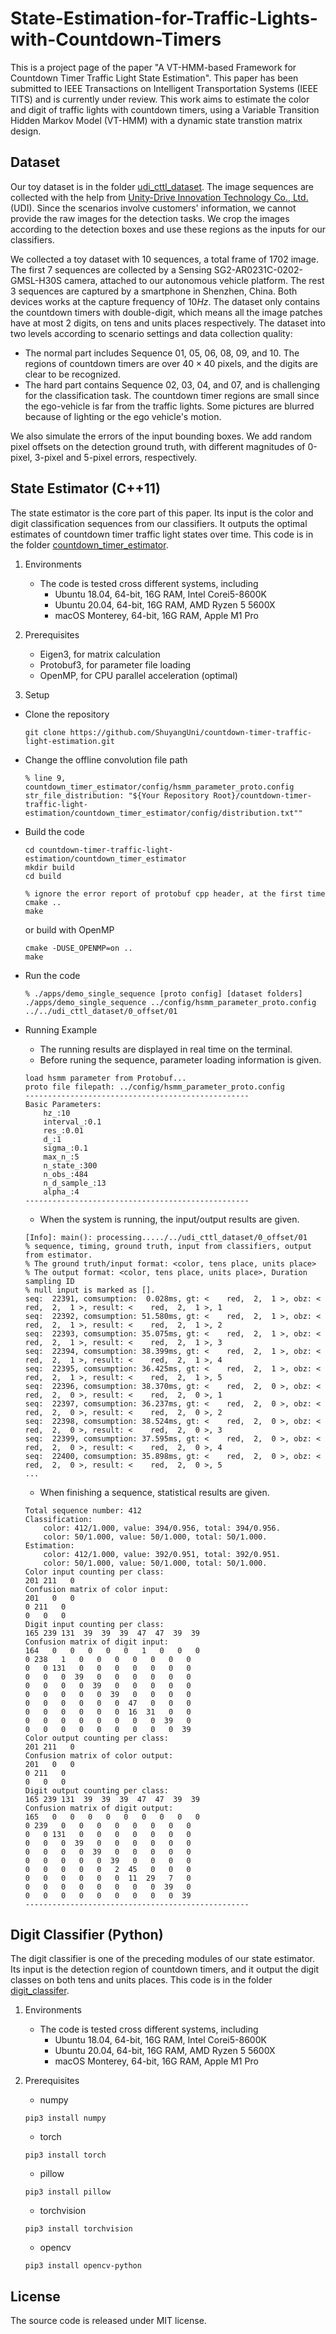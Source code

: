 # State-Estimation-for-Traffic-Lights-with-Countdown-Timers
This is a project page of the paper "A VT-HMM-based Framework for Countdown Timer Traffic Light State Estimation".
This paper has been submitted to IEEE Transactions on Intelligent Transportation Systems (IEEE TITS) and is currently under review.
This work aims to estimate the color and digit of traffic lights with countdown timers, using a Variable Transition Hidden Markov Model (VT-HMM) with a dynamic state transtion matrix design.

## Dataset
Our toy dataset is in the folder [udi_cttl_dataset](./udi_cttl_dataset/).
The image sequences are collected with the help from [Unity-Drive Innovation Technology Co., Ltd.](https://www.unity-drive.com) (UDI).
Since the scenarios involve customers' information, 
we cannot provide the raw images for the detection tasks.
We crop the images according to the detection boxes 
and use these regions as the inputs for our classifiers.

We collected a toy dataset with $10$ sequences, a total frame of $1702$ image. 
The first $7$ sequences are collected by 
a Sensing SG2-AR0231C-0202-GMSL-H30S camera, attached to
our autonomous vehicle platform. 
The rest $3$ sequences are captured by a smartphone in Shenzhen, China.
Both devices works at the capture frequency of $10Hz$.
The dataset only contains the countdown timers with double-digit, which means all the image patches have at most 2 digits, on tens and units places respectively.
The dataset into two levels according to scenario settings 
and data collection quality:
* The normal part includes Sequence $01$, $05$, $06$, $08$, $09$, and $10$. The regions of countdown timers are over $40 \times 40$ pixels, and the digits are clear to be recognized.
* The hard part contains Sequence $02$, $03$, $04$, and $07$, and is challenging for the classification task. The countdown timer regions are small since the ego-vehicle is far from the traffic lights. Some pictures are blurred because of lighting or the ego vehicle's motion.

We also simulate the errors of the input bounding boxes. We add random pixel offsets on the detection ground truth, with different magnitudes of 0-pixel, 3-pixel and 5-pixel errors, respectively.

## State Estimator (C++11)
The state estimator is the core part of this paper. Its input is the color and digit classification sequences from our classifiers. It outputs the optimal estimates of countdown timer traffic light states over time.
This code is in the folder [countdown_timer_estimator](./countdown_timer_estimator/).

1. Environments
    * The code is tested cross different systems, including 
        * Ubuntu 18.04, 64-bit, 16G RAM, Intel Corei5-8600K
        * Ubuntu 20.04, 64-bit, 16G RAM, AMD Ryzen 5 5600X
        * macOS Monterey, 64-bit, 16G RAM, Apple M1 Pro

2. Prerequisites
    * Eigen3, for matrix calculation
    * Protobuf3, for parameter file loading
    * OpenMP, for CPU parallel acceleration (optimal)

3. Setup
* Clone the repository
    ```
    git clone https://github.com/ShuyangUni/countdown-timer-traffic-light-estimation.git
    ```

* Change the offline convolution file path
    ```
    % line 9, countdown_timer_estimator/config/hsmm_parameter_proto.config
    str_file_distribution: "${Your Repository Root}/countdown-timer-traffic-light-estimation/countdown_timer_estimator/config/distribution.txt""
    ```

* Build the code
    ```
    cd countdown-timer-traffic-light-estimation/countdown_timer_estimator
    mkdir build
    cd build

    % ignore the error report of protobuf cpp header, at the first time
    cmake ..
    make
    ```
    or build with OpenMP
    ```
    cmake -DUSE_OPENMP=on ..
    make
    ```

* Run the code
    ```
    % ./apps/demo_single_sequence [proto config] [dataset folders]
    ./apps/demo_single_sequence ../config/hsmm_parameter_proto.config ../../udi_cttl_dataset/0_offset/01
    ```
* Running Example
    * The running results are displayed in real time on the terminal.
    * Before runing the sequence, parameter loading information is given.
    ```
    load hsmm parameter from Protobuf...
    proto file filepath: ../config/hsmm_parameter_proto.config
    --------------------------------------------------
    Basic Parameters:
        hz_:10
        interval_:0.1
        res_:0.01
        d_:1
        sigma_:0.1
        max_n_:5
        n_state_:300
        n_obs_:484
        n_d_sample_:13
        alpha_:4
    --------------------------------------------------
    ```
    * When the system is running, the input/output results are given.
    ```
    [Info]: main(): processing...../../udi_cttl_dataset/0_offset/01
    % sequence, timing, ground truth, input from classifiers, output from estimator.
    % The ground truth/input format: <color, tens place, units place>
    % The output format: <color, tens place, units place>, Duration sampling ID
    % null input is marked as [].
    seq:  22391, comsumption:  0.028ms, gt: <    red,  2,  1 >, obz: <    red,  2,  1 >, result: <    red,  2,  1 >, 1
    seq:  22392, comsumption: 51.580ms, gt: <    red,  2,  1 >, obz: <    red,  2,  1 >, result: <    red,  2,  1 >, 2
    seq:  22393, comsumption: 35.075ms, gt: <    red,  2,  1 >, obz: <    red,  2,  1 >, result: <    red,  2,  1 >, 3
    seq:  22394, comsumption: 38.399ms, gt: <    red,  2,  1 >, obz: <    red,  2,  1 >, result: <    red,  2,  1 >, 4
    seq:  22395, comsumption: 36.425ms, gt: <    red,  2,  1 >, obz: <    red,  2,  1 >, result: <    red,  2,  1 >, 5
    seq:  22396, comsumption: 38.370ms, gt: <    red,  2,  0 >, obz: <    red,  2,  0 >, result: <    red,  2,  0 >, 1
    seq:  22397, comsumption: 36.237ms, gt: <    red,  2,  0 >, obz: <    red,  2,  0 >, result: <    red,  2,  0 >, 2
    seq:  22398, comsumption: 38.524ms, gt: <    red,  2,  0 >, obz: <    red,  2,  0 >, result: <    red,  2,  0 >, 3
    seq:  22399, comsumption: 37.595ms, gt: <    red,  2,  0 >, obz: <    red,  2,  0 >, result: <    red,  2,  0 >, 4
    seq:  22400, comsumption: 35.898ms, gt: <    red,  2,  0 >, obz: <    red,  2,  0 >, result: <    red,  2,  0 >, 5
    ...
    ```
    * When finishing a sequence, statistical results are given.
    ```
    Total sequence number: 412
    Classification:
        color: 412/1.000, value: 394/0.956, total: 394/0.956.
        color: 50/1.000, value: 50/1.000, total: 50/1.000.
    Estimation:
        color: 412/1.000, value: 392/0.951, total: 392/0.951.
        color: 50/1.000, value: 50/1.000, total: 50/1.000.
    Color input counting per class:
    201 211   0
    Confusion matrix of color input:
    201   0   0
    0 211   0
    0   0   0
    Digit input counting per class:
    165 239 131  39  39  39  47  47  39  39
    Confusion matrix of digit input:
    164   0   0   0   0   0   1   0   0   0
    0 238   1   0   0   0   0   0   0   0
    0   0 131   0   0   0   0   0   0   0
    0   0   0  39   0   0   0   0   0   0
    0   0   0   0  39   0   0   0   0   0
    0   0   0   0   0  39   0   0   0   0
    0   0   0   0   0   0  47   0   0   0
    0   0   0   0   0   0  16  31   0   0
    0   0   0   0   0   0   0   0  39   0
    0   0   0   0   0   0   0   0   0  39
    Color output counting per class:
    201 211   0
    Confusion matrix of color output:
    201   0   0
    0 211   0
    0   0   0
    Digit output counting per class:
    165 239 131  39  39  39  47  47  39  39
    Confusion matrix of digit output:
    165   0   0   0   0   0   0   0   0   0
    0 239   0   0   0   0   0   0   0   0
    0   0 131   0   0   0   0   0   0   0
    0   0   0  39   0   0   0   0   0   0
    0   0   0   0  39   0   0   0   0   0
    0   0   0   0   0  39   0   0   0   0
    0   0   0   0   0   2  45   0   0   0
    0   0   0   0   0   0  11  29   7   0
    0   0   0   0   0   0   0   0  39   0
    0   0   0   0   0   0   0   0   0  39
    --------------------------------------------------
    ```

## Digit Classifier (Python)
The digit classifier is one of the preceding modules of our state estimator. Its input is the detection region of countdown timers, and it output the digit classes on both tens and units places.
This code is in the folder [digit_classifer](./digit_classifier/).

1. Environments
    * The code is tested cross different systems, including 
        * Ubuntu 18.04, 64-bit, 16G RAM, Intel Corei5-8600K
        * Ubuntu 20.04, 64-bit, 16G RAM, AMD Ryzen 5 5600X
        * macOS Monterey, 64-bit, 16G RAM, Apple M1 Pro

2. Prerequisites
    * numpy
    ```
    pip3 install numpy
    ```
    * torch
    ```
    pip3 install torch
    ```
    * pillow
    ```
    pip3 install pillow
    ```
    * torchvision
    ```
    pip3 install torchvision
    ```
    * opencv
    ```
    pip3 install opencv-python
    ```

## License
The source code is released under MIT license.

